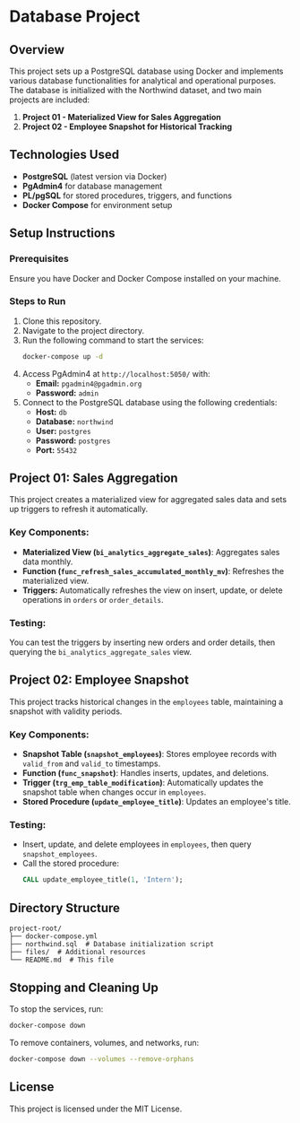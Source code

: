 # Database Project

## Overview
This project sets up a PostgreSQL database using Docker and implements various database functionalities for analytical and operational purposes. The database is initialized with the Northwind dataset, and two main projects are included:

1. **Project 01 - Materialized View for Sales Aggregation**
2. **Project 02 - Employee Snapshot for Historical Tracking**

## Technologies Used
- **PostgreSQL** (latest version via Docker)
- **PgAdmin4** for database management
- **PL/pgSQL** for stored procedures, triggers, and functions
- **Docker Compose** for environment setup

## Setup Instructions

### Prerequisites
Ensure you have Docker and Docker Compose installed on your machine.

### Steps to Run
1. Clone this repository.
2. Navigate to the project directory.
3. Run the following command to start the services:
   ```sh
   docker-compose up -d
   ```
4. Access PgAdmin4 at `http://localhost:5050/` with:
   - **Email:** `pgadmin4@pgadmin.org`
   - **Password:** `admin`
5. Connect to the PostgreSQL database using the following credentials:
   - **Host:** `db`
   - **Database:** `northwind`
   - **User:** `postgres`
   - **Password:** `postgres`
   - **Port:** `55432`

## Project 01: Sales Aggregation
This project creates a materialized view for aggregated sales data and sets up triggers to refresh it automatically.

### Key Components:
- **Materialized View (`bi_analytics_aggregate_sales`)**: Aggregates sales data monthly.
- **Function (`func_refresh_sales_accumulated_monthly_mv`)**: Refreshes the materialized view.
- **Triggers:** Automatically refreshes the view on insert, update, or delete operations in `orders` or `order_details`.

### Testing:
You can test the triggers by inserting new orders and order details, then querying the `bi_analytics_aggregate_sales` view.

## Project 02: Employee Snapshot
This project tracks historical changes in the `employees` table, maintaining a snapshot with validity periods.

### Key Components:
- **Snapshot Table (`snapshot_employees`)**: Stores employee records with `valid_from` and `valid_to` timestamps.
- **Function (`func_snapshot`)**: Handles inserts, updates, and deletions.
- **Trigger (`trg_emp_table_modification`)**: Automatically updates the snapshot table when changes occur in `employees`.
- **Stored Procedure (`update_employee_title`)**: Updates an employee's title.

### Testing:
- Insert, update, and delete employees in `employees`, then query `snapshot_employees`.
- Call the stored procedure:
  ```sql
  CALL update_employee_title(1, 'Intern');
  ```

## Directory Structure
```
project-root/
├── docker-compose.yml
├── northwind.sql  # Database initialization script
├── files/  # Additional resources
└── README.md  # This file
```

## Stopping and Cleaning Up
To stop the services, run:
```sh
docker-compose down
```

To remove containers, volumes, and networks, run:
```sh
docker-compose down --volumes --remove-orphans
```

## License
This project is licensed under the MIT License.

